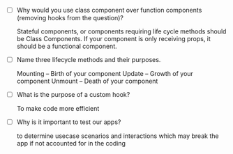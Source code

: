 - [ ] Why would you use class component over function components (removing hooks from the question)?

    Stateful components, or components requiring life cycle methods should be Class Components. If your component is only receiving props, it should be a functional component. 

- [ ] Name three lifecycle methods and their purposes.

    Mounting – Birth of your component
    Update – Growth of your component
    Unmount – Death of your component



- [ ] What is the purpose of a custom hook?

    To make code more efficient 

- [ ] Why is it important to test our apps?

    to determine usecase scenarios and interactions which may break the app if not accounted for in the coding